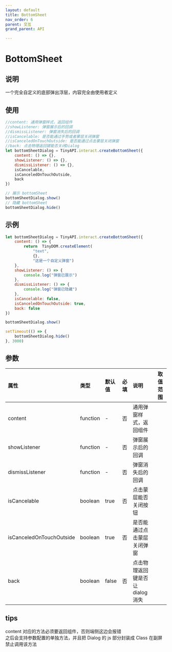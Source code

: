 ```yaml
---
layout: default
title: BottomSheet
nav_order: 6
parent: 交互
grand_parent: API

---
```


# BottomSheet

## 说明

一个完全自定义的底部弹出浮层，内容完全由使用者定义

## 使用

```javascript
//content: 通用弹窗样式，返回组件
//showListener: 弹窗展示后的回调
//dismissListener: 弹窗消失后的回调
//isCancelable: 是否能通过手势或者蒙层关闭弹窗
//isCanceledOnTouchOutside: 是否能通过点击蒙层关闭弹窗
//back: 点击物理返回键能否关闭Dialog
let bottomSheetDialog = TinyAPI.interact.createBottomSheet({
    content: () => {},
    showListener: () => {},
    dismissListener: () => {},
    isCancelable,
    isCanceledOnTouchOutside,
    back
})

// 展示 bottomSheet
bottomSheetDialog.show()
// 隐藏 bottomSheet
bottomSheetDialog.hide()
```

## 示例

```javascript
let bottomSheetDialog = TinyAPI.interact.createBottomSheet({
    content: () => {
        return 	TinyDOM.createElement(
            "text",
            {},
            "这是一个自定义弹窗")
    },
    showListener: () => {
        console.log("弹窗已展示")
    },
    dismissListener: () => {
        console.log("弹窗已隐藏")
    },
    isCancelable: false,
    isCanceledOnTouchOutside: true,
    back: false
})

bottomSheetDialog.show()

setTimeout(() => {
    bottomSheetDialog.hide()
}, 3000)

```

## 参数

| 属性 | 类型 | 默认值  | 必填  | 说明 | 取值范围 |
|:----|:----|:-----|:----|:----|:-----|
| content | function | -    | 否   | 通用弹窗样式，返回组件 |      |
| showListener | function | -    | 否   | 弹窗展示后的回调 |      |
| dismissListener | function | -    | 否   | 弹窗消失后的回调 |      |
| isCancelable | boolean | true | 否   | 点击蒙层能否关闭按钮 |      |
| isCanceledOnTouchOutside | boolean | true | 否   | 是否能通过点击蒙层关闭弹窗 |      |
| back            | boolean | false | 否   | 点击物理返回键是否让dialog消失 |      |

## tips

content 对应的方法必须要返回组件，否则端侧这边会报错  
之后会支持参数配置的单独方法，并且把 Dialog 的 js 部分封装成 Class
在副屏禁止调用该方法